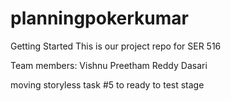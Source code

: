 # planningpokerkumar

Getting Started
This is our project repo for SER 516 

Team members:
Vishnu Preetham Reddy Dasari 

moving storyless task #5 to ready to test stage 

